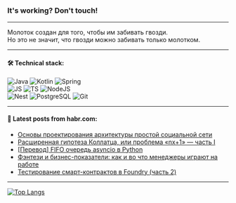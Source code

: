 ### It's working? Don't touch!

---
Молоток создан для того, чтобы им забивать гвозди. <br>
Но это не значит, что гвозди можно забивать только молотком.

---

#### 🛠️ Technical stack:

![Java](https://img.shields.io/badge/Java-informational?logo=Oracle&style=flat&logoColor=white&color=FF4500)
![Kotlin](https://img.shields.io/badge/Kotlin-informational?logo=Kotlin&style=flat&logoColor=white&color=774D97)
![Spring](https://img.shields.io/badge/SpringBoot-informational?logo=SpringBoot&style=flat&logoColor=white&color=6DB33F) <br>
![JS](https://img.shields.io/badge/JS-informational?logo=javaScript&style=flat&logoColor=black&color=F7Df1E)
![TS](https://img.shields.io/badge/TypeScript-informational?logo=typeScript&style=flat&logoColor=black&color=0667A8)
![NodeJS](https://img.shields.io/badge/NodeJS-informational?logo=node.js&style=flat&logoColor=white&color=70A760) <br>
![Nest](https://img.shields.io/badge/NestJS-informational?logo=NestJS&style=flat&logoColor=white&color=E0234E)
![PostgreSQL](https://img.shields.io/badge/PostgreSQL-informational?logo=PostgreSQL&style=flat&logoColor=white&color=DAA520)
![Git](https://img.shields.io/badge/Git-informational?logo=git&style=flat&logoColor=white&color=778899)

___

#### 💬 Latest posts from habr.com:

<!-- BLOG-POST-LIST:START -->
- [Основы проектирования архитектуры простой социальной сети](https://habr.com/ru/companies/otus/articles/765014/?utm_source=habrahabr&utm_medium=rss&utm_campaign=765014)
- [Расширенная гипотеза Коллатца, или проблема «nx+1» — часть I](https://habr.com/ru/articles/765128/?utm_source=habrahabr&utm_medium=rss&utm_campaign=765128)
- [[Перевод] FIFO очередь asyncio в Python](https://habr.com/ru/articles/764932/?utm_source=habrahabr&utm_medium=rss&utm_campaign=764932)
- [Фэнтези и бизнес-показатели: как и во что менеджеры играют на работе](https://habr.com/ru/companies/alfa/articles/764974/?utm_source=habrahabr&utm_medium=rss&utm_campaign=764974)
- [Тестирование смарт-контрактов в Foundry &lpar;часть 2&rpar;](https://habr.com/ru/articles/764668/?utm_source=habrahabr&utm_medium=rss&utm_campaign=764668)
<!-- BLOG-POST-LIST:END -->

---
[![Top Langs](https://github-readme-stats-git-master-advtsetting-gmailcom.vercel.app/api/top-langs/?username=zloylis&langs_count=10&hide_title=false&title_color=e6edf3&size_weight=0.5&count_weight=0.5&layout=compact&hide_border=true&theme=dracula)](https://github.com/zloylis)

<!-- ![GitHub stats](https://github-readme-stats-git-master-advtsetting-gmailcom.vercel.app/api?username=zloylis&show_icons=true&hide_border=true&theme=dracula&hide_title=true&include_all_commits=true&count_private=true&hide=contribs&hide_rank=true) -->
